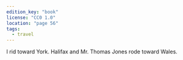```yaml
---
edition_key: "book"
license: "CC0 1.0"
location: "page 56"
tags:
  - travel
---
```

I rid toward York. Halifax and Mr. Thomas Jones
rode toward Wales.
